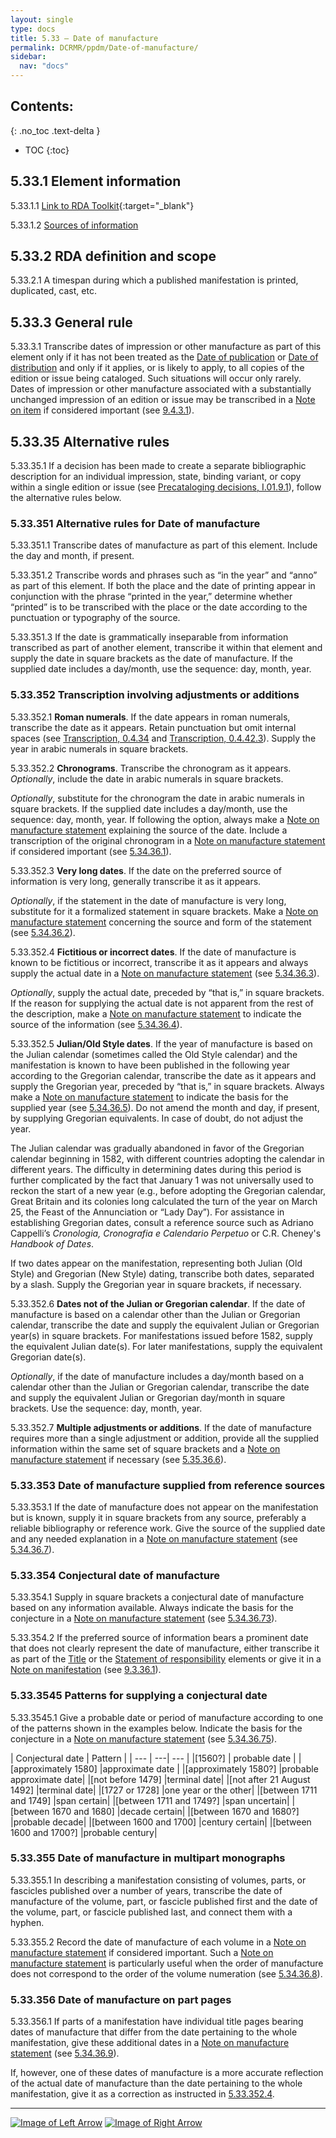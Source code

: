 ```yaml
---
layout: single
type: docs
title: 5.33 — Date of manufacture
permalink: DCRMR/ppdm/Date-of-manufacture/
sidebar:
  nav: "docs"
---
```


## Contents:
{: .no_toc .text-delta }

- TOC
{:toc}

## 5.33.1 Element information

<a name="5.33.1.1">5.33.1.1</a> [Link to RDA Toolkit](https://beta.rdatoolkit.org/Content/Index?externalId=en-US_ala-f6396d3f-6883-3ad2-84f1-d0714cfd42a0){:target="_blank"}

<a name="5.33.1.2">5.33.1.2</a> [Sources of information](/DCRMR/ppdm/#5011-sources-of-information)

## 5.33.2 RDA definition and scope

<a name="5.33.2.1">5.33.2.1</a> A timespan during which a published manifestation is printed, duplicated, cast, etc.

## 5.33.3 General rule

<a name="5.33.3.1">5.33.3.1</a> Transcribe dates of impression or other manufacture as part of this element only if it has not been treated as the [Date of publication](/DCRMR/ppdm/Date-of-publication/) or [Date of distribution](/DCRMR/ppdm/Date-of-distribution/) and only if it applies, or is likely to apply, to all copies of the edition or issue being cataloged. Such situations will occur only rarely. Dates of impression or other manufacture associated with a substantially unchanged impression of an edition or issue may be transcribed in a [Note on item](/DCRMR/additional-notes/Note-on-item/) if considered important (see [9.4.3.1](/DCRMR/additional-notes/Note-on-item/#9.4.3.1)).

## 5.33.35 Alternative rules

<a name="5.33.35.1">5.33.35.1</a> If a decision has been made to create a separate bibliographic description for an individual impression, state, binding variant, or copy within a single edition or issue (see [Precataloging decisions, I.01.9.1](/DCRMR/introduction/#I.01.9.1)), follow the alternative rules below.

### 5.33.351 Alternative rules for Date of manufacture

<a name="5.33.351.1">5.33.351.1</a> Transcribe dates of manufacture as part of this element. Include the day and month, if present.

<a name="5.33.351.2">5.33.351.2</a> Transcribe words and phrases such as “in the year” and “anno” as part of this element. If both the place and the date of printing appear in conjunction with the phrase “printed in the year,” determine whether “printed” is to be transcribed with the place or the date according to the punctuation or typography of the source.

<a name="5.33.351.3">5.33.351.3</a> If the date is grammatically inseparable from information transcribed as part of another element, transcribe it within that element and supply the date in square brackets as the date of manufacture. If the supplied date includes a day/month, use the sequence: day, month, year.

###  5.33.352 Transcription involving adjustments or additions

<a name="5.33.352.1">5.33.352.1</a> **Roman numerals**. If the date appears in roman numerals, transcribe the date as it appears. Retain punctuation but omit internal spaces (see [Transcription, 0.4.34](/DCRMR/general-rules/Transcription/#0434-punctuation-within-roman-numerals) and [Transcription, 0.4.42.3](/DCRMR/general-rules/Transcription/#0.4.42.3)).  Supply the year in arabic numerals in square brackets.

<a name="5.33.352.2">5.33.352.2</a> **Chronograms**. Transcribe the chronogram as it appears. *Optionally*, include the date in arabic numerals in square brackets.

*Optionally*, substitute for the chronogram the date in arabic numerals in square brackets. If the supplied date includes a day/month, use the sequence: day, month, year. If following the option, always make a [Note on manufacture statement](/DCRMR/ppdm/Note-on-manufacture-statement/) explaining the source of the date. Include a transcription of the original chronogram in a [Note on manufacture statement](/DCRMR/ppdm/Note-on-manufacture-statement/) if considered important (see [5.34.36.1](/DCRMR/ppdm/Note-on-manufacture-statement/#5.34.36.1)).

<a name="5.33.352.3">5.33.352.3</a> **Very long dates**. If the date on the preferred source of information is very long, generally transcribe it as it appears. 

*Optionally*, if the statement in the date of manufacture is very long, substitute for it a formalized statement in square brackets. Make a [Note on manufacture statement](/DCRMR/ppdm/Note-on-manufacture-statement/) concerning the source and form of the statement (see [5.34.36.2](/DCRMR/ppdm/Note-on-manufacture-statement/#5.34.36.2)).

<a name="5.33.352.4">5.33.352.4</a> **Fictitious or incorrect dates**. If the date of manufacture is known to be fictitious or incorrect, transcribe it as it appears and always supply the actual date in a [Note on manufacture statement](/DCRMR/ppdm/Note-on-manufacture-statement/) (see [5.34.36.3](/DCRMR/ppdm/Note-on-manufacture-statement/#5.34.36.3)).

*Optionally*, supply the actual date, preceded by “that is,” in square brackets.  If the reason for supplying the actual date is not apparent from the rest of the description, make a [Note on manufacture statement](/DCRMR/ppdm/Note-on-manufacture-statement/) to indicate the source of the information (see [5.34.36.4](/DCRMR/ppdm/Note-on-manufacture-statement/#5.34.36.4)).

<a name="5.33.352.5">5.33.352.5</a> **Julian/Old Style dates**. If the year of manufacture is based on the Julian calendar (sometimes called the Old Style calendar) and the manifestation is known to have been published in the following year according to the Gregorian calendar, transcribe the date as it appears and supply the Gregorian year, preceded by “that is,” in square brackets.  Always make a [Note on manufacture statement](/DCRMR/ppdm/Note-on-manufacture-statement/) to indicate the basis for the supplied year (see [5.34.36.5](/DCRMR/ppdm/Note-on-manufacture-statement/#5.34.36.5)). Do not amend the month and day, if present, by supplying Gregorian equivalents. In case of doubt, do not adjust the year.

The Julian calendar was gradually abandoned in favor of the Gregorian calendar beginning in 1582, with different countries adopting the calendar in different years. The difficulty in determining dates during this period is further complicated by the fact that January 1 was not universally used to reckon the start of a new year (e.g., before adopting the Gregorian calendar, Great Britain and its colonies long calculated the turn of the year on March 25, the Feast of the Annunciation or “Lady Day”). For assistance in establishing Gregorian dates, consult a reference source such as Adriano Cappelli’s *Cronologia, Cronografia e Calendario Perpetuo* or C.R. Cheney's *Handbook of Dates*.

If two dates appear on the manifestation, representing both Julian (Old Style) and Gregorian (New Style) dating, transcribe both dates, separated by a slash. Supply the Gregorian year in square brackets, if necessary.

<a name="5.33.352.6">5.33.352.6</a> **Dates not of the Julian or Gregorian calendar**.  If the date of manufacture is based on a calendar other than the Julian or Gregorian calendar, transcribe the date and supply the equivalent Julian or Gregorian year(s) in square brackets.  For manifestations issued before 1582, supply the equivalent Julian date(s). For later manifestations, supply the equivalent Gregorian date(s).

*Optionally*, if the date of manufacture includes a day/month based on a calendar other than the Julian or Gregorian calendar, transcribe the date and supply the equivalent Julian or Gregorian day/month in square brackets. Use the sequence: day, month, year.

<a name="5.33.352.7">5.33.352.7</a> **Multiple adjustments or additions**. If the date of manufacture requires more than a single adjustment or addition, provide all the supplied information within the same set of square brackets and a [Note on manufacture statement](/DCRMR/ppdm/Note-on-manufacture-statement/) if necessary (see [5.35.36.6](/DCRMR/ppdm/Note-on-manufacture-statement/#5.35.36.6)).

### 5.33.353 Date of manufacture supplied from reference sources

<a name="5.33.353.1">5.33.353.1</a> If the date of manufacture does not appear on the manifestation but is known, supply it in square brackets from any source, preferably a reliable bibliography or reference work. Give the source of the supplied date and any needed explanation in a [Note on manufacture statement](/DCRMR/ppdm/Note-on-manufacture-statement/) (see [5.34.36.7](/DCRMR/ppdm/Note-on-manufacture-statement/#5.34.36.7)).

### 5.33.354 Conjectural date of manufacture

<a name="5.33.354.1">5.33.354.1</a> Supply in square brackets a conjectural date of manufacture based on any information available. Always indicate the basis for the conjecture in a [Note on manufacture statement](/DCRMR/ppdm/Note-on-manufacture-statement/) (see [5.34.36.73](/DCRMR/ppdm/Note-on-manufacture-statement/#5.34.36.73)).

<a name="5.33.354.2">5.33.354.2</a> If the preferred source of information bears a prominent date that does not clearly represent the date of manufacture, either transcribe it as part of the [Title](/DCRMR/title/) or the [Statement of responsibility](/DCRMR/sor/) elements or give it in a [Note on manifestation](/DCRMR/additional-notes/Note-on-manifestation/) (see [9.3.36.1](/DCRMR/additional-notes/Note-on-manifestation/#9.3.36.1)).

### 5.33.3545 Patterns for supplying a conjectural date

<a name="5.33.3545.1">5.33.3545.1</a> Give a probable date or period of manufacture according to one of the patterns shown in the examples below. Indicate the basis for the conjecture in a [Note on manufacture statement](/DCRMR/ppdm/Note-on-manufacture-statement/) (see [5.34.36.75](/DCRMR/ppdm/Note-on-manufacture-statement/#5.34.36.75)).

| Conjectural date | Pattern |
| --- | ---| --- |
|[1560?]	| probable date | 
|[approximately 1580] |approximate date | 
|[approximately 1580?] |probable approximate date|
|[not before 1479] |terminal date|
|[not after 21 August 1492]	|terminal date|
|[1727 or 1728] |one year or the other|
|[between 1711 and 1749] |span certain|
|[between 1711 and 1749?] |span uncertain|
|[between 1670 and 1680] |decade certain|
|[between 1670 and 1680?] |probable decade|
|[between 1600 and 1700] |century certain|
|[between 1600 and 1700?] |probable century|

### 5.33.355 Date of manufacture in multipart monographs

<a name="5.33.355.1">5.33.355.1</a> In describing a manifestation consisting of volumes, parts, or fascicles published over a number of years, transcribe the date of manufacture of the volume, part, or fascicle published first and the date of the volume, part, or fascicle published last, and connect them with a hyphen.

<a name="5.33.355.2">5.33.355.2</a> Record the date of manufacture of each volume in a [Note on manufacture statement](/DCRMR/ppdm/Note-on-manufacture-statement/) if considered important. Such a [Note on manufacture statement](/DCRMR/ppdm/Note-on-manufacture-statement/) is particularly useful when the order of manufacture does not correspond to the order of the volume numeration (see [5.34.36.8](/DCRMR/ppdm/Note-on-manufacture-statement/#5.34.36.8)).

### 5.33.356 Date of manufacture on part pages

<a name="5.33.356.1">5.33.356.1</a> If parts of a manifestation have individual title pages bearing dates of manufacture that differ from the date pertaining to the whole manifestation, give these additional dates in a [Note on manufacture statement](/DCRMR/ppdm/Note-on-manufacture-statement/) (see [5.34.36.9](/DCRMR/ppdm/Note-on-manufacture-statement/#5.34.36.9)). 

If, however, one of these dates of manufacture is a more accurate reflection of the actual date of manufacture than the date pertaining to the whole manifestation, give it as a correction as instructed in [5.33.352.4](#5.33.352.4).

---

[![Image of Left Arrow](https://rbms-bsc.github.io/DCRMR/assets/pictures/navigation/Arrow_Left.png "5.325 — Parallel name of manufacturer")](/DCRMR/ppdm/Parallel-name-of-manufacturer/) [![Image of Right Arrow](https://rbms-bsc.github.io/DCRMR/assets/pictures/navigation/Arrow_Right.png "5.34 — Note on manufacture statement")](/DCRMR/ppdm/Note-on-manufacture-statement/)
